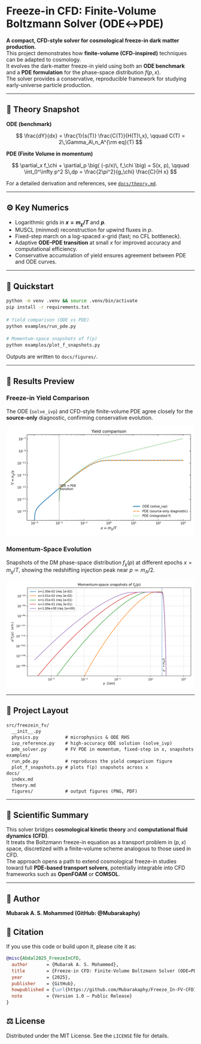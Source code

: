# Freeze-in CFD: Finite-Volume Boltzmann Solver (ODE↔PDE)

**A compact, CFD-style solver for cosmological freeze-in dark matter production.**  
This project demonstrates how **finite-volume (CFD-inspired)** techniques can be adapted to cosmology.  
It evolves the dark-matter freeze-in yield using both an **ODE benchmark** and a **PDE formulation** for the phase-space distribution $f(p, x)$.  
The solver provides a conservative, reproducible framework for studying early-universe particle production.

---

## 🧮 Theory Snapshot

**ODE (benchmark)**  

$$
\frac{dY}{dx} = \frac{1}{s(T)} \frac{C(T)}{H(T)\,x}, \qquad C(T) = 2\,\Gamma_A\,n_A^{\rm eq}(T)
$$

**PDE (Finite Volume in momentum)**  

$$
\partial_x f_\chi + \partial_p \big( (-p/x)\, f_\chi \big) = S(x, p), \qquad
\int_0^\infty p^2 S\,dp = \frac{2\pi^2}{g_\chi} \frac{C}{H x}
$$

For a detailed derivation and references, see [`docs/theory.md`](docs/theory.md).

---

## ⚙️ Key Numerics

- Logarithmic grids in **$x = m_\chi / T$** and **$p$**.  
- MUSCL (minmod) reconstruction for upwind fluxes in $p$.  
- Fixed-step march on a log-spaced $x$-grid (fast; no CFL bottleneck).  
- Adaptive **ODE–PDE transition** at small $x$ for improved accuracy and computational efficiency.  
- Conservative accumulation of yield ensures agreement between PDE and ODE curves.

---

## 🚀 Quickstart

```bash
python -m venv .venv && source .venv/bin/activate
pip install -r requirements.txt

# Yield comparison (ODE vs PDE)
python examples/run_pde.py

# Momentum-space snapshots of f(p)
python examples/plot_f_snapshots.py
```

Outputs are written to `docs/figures/`.

---

## 🔬 Results Preview

### Freeze-in Yield Comparison

The ODE (`solve_ivp`) and CFD-style finite-volume PDE agree closely for the **source-only** diagnostic, confirming conservative evolution.

<p align="center">
  <img src="docs/figures/pde_yield_comparison.png" width="500" alt="Freeze-in yield comparison">
</p>

### Momentum-Space Evolution

Snapshots of the DM phase-space distribution $f_\chi(p)$ at different epochs $x = m_\chi / T$, showing the redshifting injection peak near $p \simeq m_A / 2$.

<p align="center">
  <img src="docs/figures/pde_f_snapshots.png" width="500" alt="Momentum-space snapshots">
</p>

---

## 🧱 Project Layout

```
src/freezein_fv/
  __init__.py
  physics.py          # microphysics & ODE RHS
  ivp_reference.py    # high-accuracy ODE solution (solve_ivp)
  pde_solver.py       # FV PDE in momentum, fixed-step in x, snapshots
examples/
  run_pde.py          # reproduces the yield comparison figure
  plot_f_snapshots.py # plots f(p) snapshots across x
docs/
  index.md
  theory.md
  figures/            # output figures (PNG, PDF)
```

---

## 🌌 Scientific Summary

This solver bridges **cosmological kinetic theory** and **computational fluid dynamics (CFD)**.  
It treats the Boltzmann freeze-in equation as a transport problem in $(p, x)$ space, discretized with a finite-volume scheme analogous to those used in CFD.  
The approach opens a path to extend cosmological freeze-in studies toward full **PDE-based transport solvers**, potentially integrable into CFD frameworks such as **OpenFOAM** or **COMSOL**.

---

## 👤 Author
**Mubarak A. S. Mohammed  (GitHub: @Mubarakaphy)** 

## 📖 Citation
If you use this code or build upon it, please cite it as:

```bibtex
@misc{Abdal2025_FreezeInCFD,
  author       = {Mubarak A. S. Mohammed},
  title        = {Freeze-in CFD: Finite-Volume Boltzmann Solver (ODE↔PDE)},
  year         = {2025},
  publisher    = {GitHub},
  howpublished = {\url{https://github.com/Mubarakaphy/Freeze_In-FV-CFD}},
  note         = {Version 1.0 – Public Release}
}
```

## ⚖️ License

Distributed under the MIT License. See the `LICENSE` file for details.
